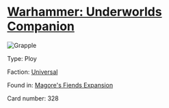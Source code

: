# [Warhammer: Underworlds Companion](https://guidokessels.github.io/wh-underworlds)

  

![Grapple](https://warhammerunderworlds.com/wp-content/uploads/sites/6/2018/03/328_ENG.png)



Type: Ploy

Faction: [Universal](https://guidokessels.github.io/wh-underworlds/factions/universal.md)

Found in: [Magore's Fiends Expansion](https://guidokessels.github.io/wh-underworlds/locations/magores-fiends-expansion.md)

Card number: 328
